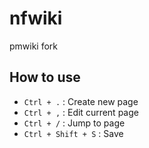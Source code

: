 # nfwiki
pmwiki fork

## How to use
* `Ctrl + .` : Create new page
* `Ctrl + ,` : Edit current page
* `Ctrl + /` : Jump to page
* `Ctrl + Shift + S` : Save 
